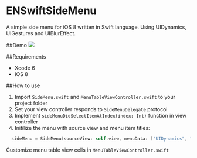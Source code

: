 ENSwiftSideMenu
===============

A simple side menu for iOS 8 written in Swift language. Using UIDynamics, UIGestures and UIBlurEffect.

##Demo
![](http://i.imgur.com/U5gvMTN.gif)

##Requirements
* Xcode 6
* iOS 8

##How to use
1. Import `SideMenu.swift` and `MenuTableViewController.swift` to your project folder
2. Set your view controller responds to `SideMenuDelegate` protocol
3. Implement `sideMenuDidSelectItemAtIndex(index: Int)` function in view controller
4. Initilize the menu with source view and menu item titles:
```swift
  sideMenu = SideMenu(sourceView: self.view, menuData: ["UIDynamics", "UIGestures", "UIBlurEffect"])
```
Customize menu table view cells in `MenuTableViewController.swift`
